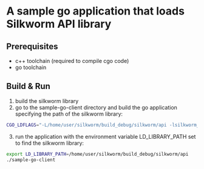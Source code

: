 # A sample go application that loads Silkworm API library

## Prerequisites
- c++ toolchain (required to compile cgo code)
- go toolchain

## Build & Run
1. build the silkworm library
2. go to the sample-go-client directory and build the go application specifying the path of the silkworm library:

```bash
CGO_LDFLAGS="-L/home/user/silkworm/build_debug/silkworm/api -lsilkworm_api -lstdc++ -ldl" go build
```

3. run the application with the environment variable LD_LIBRARY_PATH set to find the silkworm library:

```bash
export LD_LIBRARY_PATH=/home/user/silkworm/build_debug/silkworm/api
./sample-go-client
```

